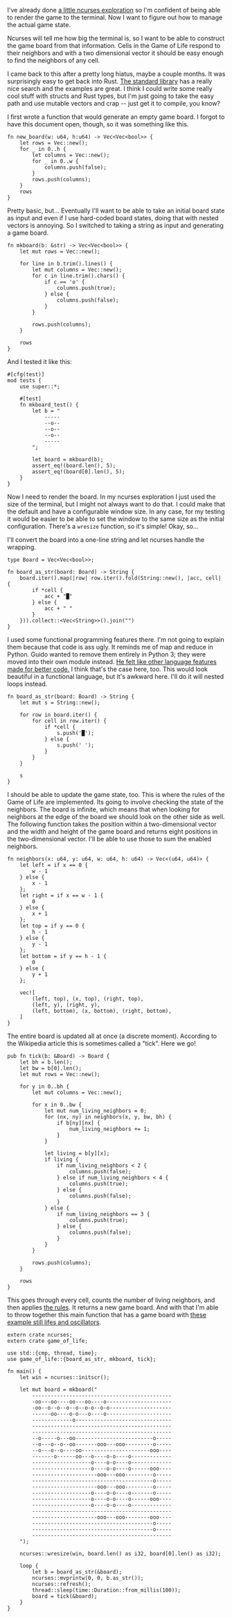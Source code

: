 I've already done [a little ncurses exploration](./exploring_ncurses.md) so I'm
confident of being able to render the game to the terminal. Now I want to
figure out how to manage the actual game state.

Ncurses will tell me how big the terminal is, so I want to be able to construct
the game board from that information. Cells in the Game of Life respond to
their neighbors and with a two dimensional vector it should be easy enough to
find the neighbors of any cell.

I came back to this after a pretty long hiatus, maybe a couple months. It was
surprisingly easy to get back into Rust. [The standard
library](https://doc.rust-lang.org/std/) has a really nice search and the
examples are great. I think I could write some really cool stuff with structs
and Rust types, but I'm just going to take the easy path and use mutable
vectors and crap -- just get it to compile, you know?

I first wrote a function that would generate an empty game board. I forgot to
have this document open, though, so it was something like this.

    fn new_board(w: u64, h:u64) -> Vec<Vec<bool>> {
        let rows = Vec::new();
        for _ in 0..h {
            let columns = Vec::new();
            for _ in 0..w {
                columns.push(false);
            }
            rows.push(columns);
        }
        rows
    }

Pretty basic, but... Eventually I'll want to be able to take an initial board
state as input and even if I use hard-coded board states, doing that with
nested vectors is annoying. So I switched to taking a string as input and
generating a game board.

    fn mkboard(b: &str) -> Vec<Vec<bool>> {
        let mut rows = Vec::new();

        for line in b.trim().lines() {
            let mut columns = Vec::new();
            for c in line.trim().chars() {
                if c == 'o' {
                    columns.push(true);
                } else {
                    columns.push(false);
                }
            }

            rows.push(columns);
        }

        rows
    }

And I tested it like this:

    #[cfg(test)]
    mod tests {
        use super::*;

        #[test]
        fn mkboard_test() {
            let b = "
                -----
                --o--
                --o--
                --o--
                -----
            ";

            let board = mkboard(b);
            assert_eq!(board.len(), 5);
            assert_eq!(board[0].len(), 5);
        }
    }

Now I need to render the board. In my ncurses exploration I just used the size
of the terminal, but I might not always want to do that. I could make that the
default and have a configurable window size. In any case, for my testing it
would be easier to be able to set the window to the same size as the initial
configuration. There's a `wresize` function, so it's simple! Okay, so...

I'll convert the board into a one-line string and let ncurses handle the
wrapping.

    type Board = Vec<Vec<bool>>;

    fn board_as_str(board: Board) -> String {
        board.iter().map(|row| row.iter().fold(String::new(), |acc, cell| {
            if *cell {
                acc + "█"
            } else {
                acc + " "
            }
        })).collect::<Vec<String>>().join("")
    }

I used some functional programming features there. I'm not going to explain
them because that code is ass ugly. It reminds me of map and reduce in Python.
Guido wanted to remove them entirely in Python 3; they were moved into their
own module instead. [He felt like other language features made for better
code.](http://www.artima.com/weblogs/viewpost.jsp?thread=98196) I think that's
the case here, too. This would look beautiful in a functional language, but
it's awkward here. I'll do it will nested loops instead.

    fn board_as_str(board: Board) -> String {
        let mut s = String::new();

        for row in board.iter() {
            for cell in row.iter() {
                if *cell {
                    s.push('█');
                } else {
                    s.push(' ');
                }
            }
        }

        s
    }

I should be able to update the game state, too. This is where the rules of the
Game of Life are implemented. Its going to involve checking the state of the
neighbors. The board is infinite, which means that when looking for neighbors
at the edge of the board we should look on the other side as well. The
following function takes the position within a two-dimensional vector and the
width and height of the game board and returns eight positions in the
two-dimensional vector. I'll be able to use those to sum the enabled neighbors.

    fn neighbors(x: u64, y: u64, w: u64, h: u64) -> Vec<(u64, u64)> {
        let left = if x == 0 {
            w - 1
        } else {
            x - 1
        };
        let right = if x == w - 1 {
            0
        } else {
            x + 1
        };
        let top = if y == 0 {
            h - 1
        } else {
            y - 1
        };
        let bottom = if y == h - 1 {
            0
        } else {
            y + 1
        };

        vec![
            (left, top), (x, top), (right, top),
            (left, y), (right, y),
            (left, bottom), (x, bottom), (right, bottom),
        ]
    }

The entire board is updated all at once (a discrete moment). According to the
Wikipedia article this is sometimes called a "tick". Here we go!

    pub fn tick(b: &Board) -> Board {
        let bh = b.len();
        let bw = b[0].len();
        let mut rows = Vec::new();

        for y in 0..bh {
            let mut columns = Vec::new();

            for x in 0..bw {
                let mut num_living_neighbors = 0;
                for (nx, ny) in neighbors(x, y, bw, bh) {
                    if b[ny][nx] {
                        num_living_neighbors += 1;
                    }
                }

                let living = b[y][x];
                if living {
                    if num_living_neighbors < 2 {
                        columns.push(false);
                    } else if num_living_neighbors < 4 {
                        columns.push(true);
                    } else {
                        columns.push(false);
                    }
                } else {
                    if num_living_neighbors == 3 {
                        columns.push(true);
                    } else {
                        columns.push(false);
                    }
                }
            }

            rows.push(columns);
        }

        rows
    }

This goes through every cell, counts the number of living neighbors, and then
applies [the
rules](https://en.m.wikipedia.org/wiki/Conway%27s_Game_of_Life#Rules). It
returns a new game board. And with that I'm able to throw together this main
function that has a game board with [these example still lifes and
oscillators](https://en.m.wikipedia.org/wiki/Conway%27s_Game_of_Life#Examples_of_patterns).

    extern crate ncurses;
    extern crate game_of_life;

    use std::{cmp, thread, time};
    use game_of_life::{board_as_str, mkboard, tick};

    fn main() {
        let win = ncurses::initscr();

        let mut board = mkboard("
            ---------------------------------------------
            -oo---oo----oo---oo----o---------------------
            -oo--o--o--o--o--o-o--o-o--------------------
            ------oo----o-o---o----o---------------------
            -------------o-------------------------------
            ---------------------------------------------
            ---------------------------------------------
            --o-----o---oo-------------------------o-----
            --o---o--o--oo-------ooo---ooo---------o-----
            --o---o--o----oo----------------------ooo----
            -------o------oo---o----o-o----o-------------
            -------------------o----o-o----o-------------
            -------------------o----o-o----o------ooo----
            ---------------------ooo---ooo---------o-----
            ---------------------------------------o-----
            ---------------------ooo---ooo---------o-----
            -------------------o----o-o----o-------o-----
            -------------------o----o-o----o------ooo----
            -------------------o----o-o----o-------------
            ---------------------------------------------
            ---------------------ooo---ooo--------ooo----
            ---------------------------------------o-----
            ---------------------------------------o-----
            ---------------------------------------------
        ");

        ncurses::wresize(win, board.len() as i32, board[0].len() as i32);

        loop {
            let b = board_as_str(&board);
            ncurses::mvprintw(0, 0, b.as_str());
            ncurses::refresh();
            thread::sleep(time::Duration::from_millis(100));
            board = tick(&board);
        }
    }

